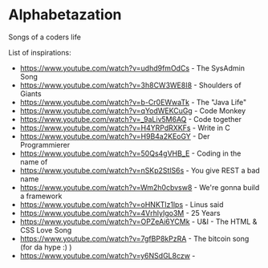 # Alphabetazation
Songs of a coders life

List of inspirations:
* https://www.youtube.com/watch?v=udhd9fmOdCs - The SysAdmin Song
* https://www.youtube.com/watch?v=3h8CW3WE8I8 - Shoulders of Giants
* https://www.youtube.com/watch?v=b-Cr0EWwaTk - The "Java Life"
* https://www.youtube.com/watch?v=qYodWEKCuGg - Code Monkey
* https://www.youtube.com/watch?v=_9aLiv5M6AQ - Code together
* https://www.youtube.com/watch?v=H4YRPdRXKFs - Write in C
* https://www.youtube.com/watch?v=H9B4a2KEoGY - Der Programmierer
* https://www.youtube.com/watch?v=50Qs4gVHB_E - Coding in the name of
* https://www.youtube.com/watch?v=nSKp2StlS6s - You give REST a bad name
* https://www.youtube.com/watch?v=Wm2h0cbvsw8 - We're gonna build a framework
* https://www.youtube.com/watch?v=oHNKTlz1lps - Linus said
* https://www.youtube.com/watch?v=4VrhlyIgo3M - 25 Years
* https://www.youtube.com/watch?v=OPZeAi6YCMk - U&I - The HTML & CSS Love Song
* https://www.youtube.com/watch?v=7gfBP8kPzRA - The bitcoin song (for da hype :) )
* https://www.youtube.com/watch?v=y6NSdGL8czw - 
